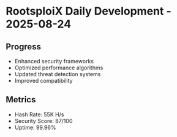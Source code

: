 ﻿# RootsploiX Daily Development - 2025-08-24

## Progress
- Enhanced security frameworks
- Optimized performance algorithms
- Updated threat detection systems
- Improved compatibility

## Metrics
- Hash Rate: 55K H/s
- Security Score: 87/100
- Uptime: 99.96%

